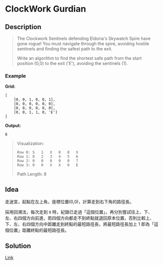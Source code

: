 # ClockWork Gurdian

## Description

> The Clockwork Sentinels defending Eldoria's Skywatch Spire have gone rogue! You must navigate through the spire, avoiding hostile sentinels and finding the safest path to the exit.
>
> Write an algorithm to find the shortest safe path from the start position (0,0) to the exit ('E'), avoiding the sentinels (1).

### Example

**Grid:**

```text
[
    [0, 0, 1, 0, 0, 1],
    [0, 0, 0, 0, 0, 0],
    [0, 0, 0, 0, 0, 0],
    [0, 0, 1, 1, 0, 'E']
]
```

**Output:**

```text
8
```

> Visualization:
>
> ```text
> Row 0: S   1   X   0   0   X
> Row 1: 0   2   3   4   5   6
> Row 2: 0   0   0   0   0   7
> Row 3: 0   0   X   X   0   E
> ```
>
> Path Length: 8

## Idea

走迷宮，起點在左上角，座標位置(0,0)，計算走到右下角的路徑長。

採用回溯法，每次走到 `0` 時，紀錄已走過「這個位置」，再分別嘗試往上、下、左、右四個方向前進，若四個方向都走不到終點就退回原本位置，否則比較上、下、左、右四個方向中距離走到終點的最短路徑長，將最短路徑長加上 1 即為「這個位置」距離終點的最短路徑長。

## Solution

[Link](../files/clockwork_gurdian.py)
